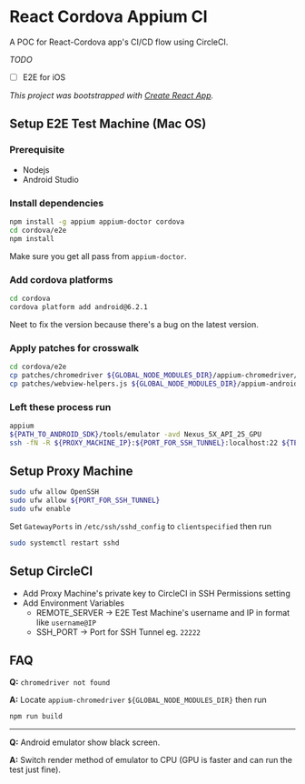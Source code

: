 # React Cordova Appium CI
A POC for React-Cordova app's CI/CD flow using CircleCI.

*TODO*
- [ ] E2E for iOS

*This project was bootstrapped with [Create React App](https://github.com/facebookincubator/create-react-app).*

## Setup E2E Test Machine (Mac OS)

### Prerequisite
- Nodejs
- Android Studio

### Install dependencies
```bash
npm install -g appium appium-doctor cordova
cd cordova/e2e
npm install
```

Make sure you get all pass from `appium-doctor`.

### Add cordova platforms
```bash
cd cordova
cordova platform add android@6.2.1
```
Neet to fix the version because there's a bug on the latest version.

### Apply patches for crosswalk
```bash
cd cordova/e2e
cp patches/chromedriver ${GLOBAL_NODE_MODULES_DIR}/appium-chromedriver/chromedriver/mac/chromedriver
cp patches/webview-helpers.js ${GLOBAL_NODE_MODULES_DIR}/appium-android-driver/build/lib/webview-helpers.js
```

### Left these process run
```bash
appium
${PATH_TO_ANDROID_SDK}/tools/emulator -avd Nexus_5X_API_25_GPU
ssh -fN -R ${PROXY_MACHINE_IP}:${PORT_FOR_SSH_TUNNEL}:localhost:22 ${TEST_MACHINE_USER}@${PROXY_MACHINE_IP}
```

## Setup Proxy Machine
```bash
sudo ufw allow OpenSSH
sudo ufw allow ${PORT_FOR_SSH_TUNNEL}
sudo ufw enable
```
Set `GatewayPorts` in `/etc/ssh/sshd_config` to `clientspecified` then run

```bash
sudo systemctl restart sshd
```

## Setup CircleCI
- Add Proxy Machine's private key to CircleCI in SSH Permissions setting
- Add Environment Variables
  - REMOTE_SERVER -> E2E Test Machine's username and IP in format like `username@IP`
  - SSH_PORT -> Port for SSH Tunnel eg. `22222`

## FAQ
**Q:** `chromedriver not found`

**A:** Locate `appium-chromedriver` `${GLOBAL_NODE_MODULES_DIR}` then run

```bash
npm run build
```
---
**Q:** Android emulator show black screen.

**A:** Switch render method of emulator to CPU (GPU is faster and can run the test just fine).